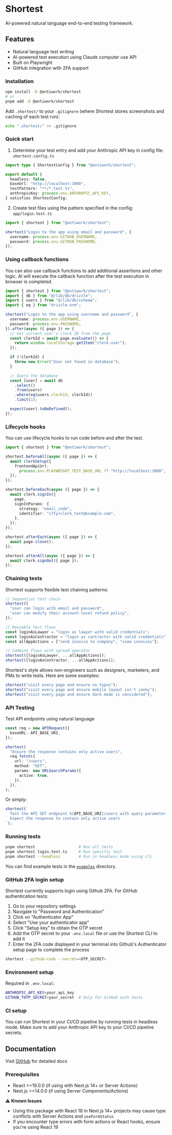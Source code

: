 # Shortest

AI-powered natural language end-to-end testing framework.

## Features
- Natural language test writing
- AI-powered test execution using Claude computer use API
- Built on Playwright
- GitHub integration with 2FA support

### Installation

```bash
npm install -D @antiwork/shortest
# or
pnpm add -D @antiwork/shortest
```

Add `.shortest/` to your `.gitignore` (where Shortest stores screenshots and caching of each test run):

```bash
echo ".shortest/" >> .gitignore
```

### Quick start

1. Determine your test entry and add your Anthropic API key in config file: `shortest.config.ts`

```typescript
import type { ShortestConfig } from "@antiwork/shortest";

export default {
  headless: false,
  baseUrl: "http://localhost:3000",
  testPattern: "**/*.test.ts",
  anthropicKey: process.env.ANTHROPIC_API_KEY,
} satisfies ShortestConfig;
```

2. Create test files using the pattern specified in the config: `app/login.test.ts`

```typescript
import { shortest } from "@antiwork/shortest";

shortest("Login to the app using email and password", {
  username: process.env.GITHUB_USERNAME,
  password: process.env.GITHUB_PASSWORD,
});
```

### Using callback functions

You can also use callback functions to add additional assertions and other logic. AI will execute the callback function after the test
execution in browser is completed.

```typescript
import { shortest } from "@antiwork/shortest";
import { db } from "@/lib/db/drizzle";
import { users } from "@/lib/db/schema";
import { eq } from "drizzle-orm";

shortest("Login to the app using username and password", {
  username: process.env.USERNAME,
  password: process.env.PASSWORD,
}).after(async ({ page }) => {
  // Get current user's clerk ID from the page
  const clerkId = await page.evaluate(() => {
    return window.localStorage.getItem("clerk-user");
  });

  if (!clerkId) {
    throw new Error("User not found in database");
  }

  // Query the database
  const [user] = await db
    .select()
    .from(users)
    .where(eq(users.clerkId, clerkId))
    .limit(1);

  expect(user).toBeDefined();
});
```

### Lifecycle hooks

You can use lifecycle hooks to run code before and after the test.

```typescript
import { shortest } from "@antiwork/shortest";

shortest.beforeAll(async ({ page }) => {
  await clerkSetup({
    frontendApiUrl:
      process.env.PLAYWRIGHT_TEST_BASE_URL ?? "http://localhost:3000",
  });
});

shortest.beforeEach(async ({ page }) => {
  await clerk.signIn({
    page,
    signInParams: {
      strategy: "email_code",
      identifier: "iffy+clerk_test@example.com",
    },
  });
});

shortest.afterEach(async ({ page }) => {
  await page.close();
});

shortest.afterAll(async ({ page }) => {
  await clerk.signOut({ page });
});
```

### Chaining tests

Shortest supports flexible test chaining patterns:

```typescript
// Sequential test chain
shortest([
  "user can login with email and password",
  "user can modify their account-level refund policy",
]);

// Reusable test flows
const loginAsLawyer = "login as lawyer with valid credentials";
const loginAsContractor = "login as contractor with valid credentials";
const allAppActions = ["send invoice to company", "view invoices"];

// Combine flows with spread operator
shortest([loginAsLawyer, ...allAppActions]);
shortest([loginAsContractor, ...allAppActions]);
```

Shortest's style allows non-engineers such as designers, marketers, and PMs to write tests. Here are some examples:

```typescript
shortest("visit every page and ensure no typos");
shortest("visit every page and ensure mobile layout isn't janky");
shortest("visit every page and ensure dark mode is considered");
```

### API Testing

Test API endpoints using natural language

```typescript
const req = new APIRequest({
  baseURL: API_BASE_URI,
});

shortest(
  "Ensure the response contains only active users",
  req.fetch({
    url: "/users",
    method: "GET",
    params: new URLSearchParams({
      active: true,
    }),
  }),
);
```

Or simply:

```typescript
shortest(`
  Test the API GET endpoint ${API_BASE_URI}/users with query parameter { "active": true }
  Expect the response to contain only active users
`);
```

### Running tests

```bash
pnpm shortest                   # Run all tests
pnpm shortest login.test.ts     # Run specific test
pnpm shortest --headless        # Run in headless mode using cli
```

You can find example tests in the [`examples`](./examples) directory.

### GitHub 2FA login setup

Shortest currently supports login using Github 2FA. For GitHub authentication tests:

1. Go to your repository settings
2. Navigate to "Password and Authentication"
3. Click on "Authenticator App"
4. Select "Use your authenticator app"
5. Click "Setup key" to obtain the OTP secret
6. Add the OTP secret to your `.env.local` file or use the Shortest CLI to add it
7. Enter the 2FA code displayed in your terminal into Github's Authenticator setup page to complete the process

```bash
shortest --github-code --secret=<OTP_SECRET>
```

### Environment setup

Required in `.env.local`:

```bash
ANTHROPIC_API_KEY=your_api_key
GITHUB_TOTP_SECRET=your_secret  # Only for GitHub auth tests
```

### CI setup

You can run Shortest in your CI/CD pipeline by running tests in headless mode. Make sure to add your Anthropic API key to your CI/CD pipeline secrets.

## Documentation
Visit [GitHub](https://github.com/anti-work/shortest) for detailed docs

### Prerequisites
- React >=19.0.0 (if using with Next.js 14+ or Server Actions)
- Next.js >=14.0.0 (if using Server Components/Actions)

⚠️ **Known Issues**
- Using this package with React 18 in Next.js 14+ projects may cause type conflicts with Server Actions and `useFormStatus`
- If you encounter type errors with form actions or React hooks, ensure you're using React 19

